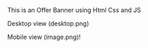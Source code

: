 This is an Offer Banner using Html Css and JS

Desktop view
(desktop.png)

Mobile view
(image.png)!
